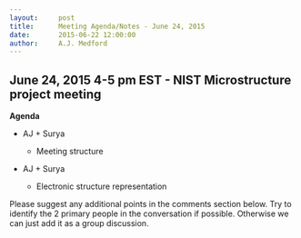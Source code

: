 ```yaml
---
layout:     post
title:      Meeting Agenda/Notes - June 24, 2015
date:       2015-06-22 12:00:00
author:     A.J. Medford
---
```

<!-- Start Writing Below in Markdown -->

## June 24, 2015 4-5 pm EST - NIST Microstructure project meeting

**Agenda**

* AJ + Surya
    * Meeting structure

* AJ + Surya
    * Electronic structure representation

Please suggest any additional points in the comments
section below. Try to identify the 2 primary people
in the conversation if possible. Otherwise
we can just add it as a group discussion.
